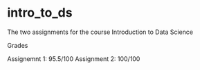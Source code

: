 # intro_to_ds
The two assignments for the course Introduction to Data Science

Grades

Assignemnt 1: 95.5/100
Assignment 2: 100/100

